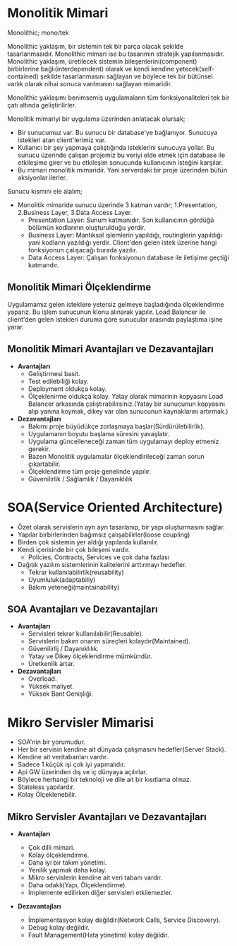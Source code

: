 # **Monolitik Mimari**

Monolithic; mono/tek

Monolithic yaklaşım, bir sistemin tek bir parça olacak şekilde tasarlanmasıdır. Monolithic mimari ise bu tasarımın stratejik yapılanmasıdır. Monolithic yaklaşım, üretilecek sistemin bileşenlerini(component) birbirlerine bağlı(interdependent) olarak ve kendi kendine yetecek(self-contained) şekilde tasarlanmasını sağlayan ve böylece tek bir bütünsel varlık olarak nihai sonuca varılmasını sağlayan mimaridir.

Monolithic yaklaşımı benimsemiş uygulamaların tüm fonksiyonaliteleri tek bir çatı altında geliştirilirler.

Monolitik mimariyi bir uygulama üzerinden anlatacak olursak;

- Bir sunucumuz var. Bu sunucu bir database'ye bağlanıyor. Sunucuya istekleri atan client'lerimiz var.
- Kullanıcı bir şey yapmaya çalıştığında isteklerini sunucuya yollar. Bu sunucu üzerinde çalışan projemiz bu veriyi elde etmek için database ile etkileşime girer ve bu etkileşim sonucunda kullanıcının isteğini karşılar.
- Bu mimari monolitik mimaridir. Yani serverdaki bir proje üzerinden bütün aksiyonlar ilerler.

Sunucu kısmını ele alalım;

- Monolitik mimaride sunucu üzerinde 3 katman vardır; 1.Presentation, 2.Business Layer, 3.Data Access Layer.
  - Presentation Layer: Sunum katmanıdır. Son kullanıcının gördüğü bölümün kodlarının oluşturulduğu yerdir.
  - Business Layer: Mantıksal işlemlerin yapıldığı, routinglerin yapıldığı yani kodların yazıldığı yerdir. Client'den gelen istek üzerine hangi fonksiyonun çalışacağı burada yazılır.
  - Data Access Layer: Çalışan fonksiyonun database ile iletişime geçtiği katmandır.

## Monolitik Mimari Ölçeklendirme

Uygulamamız gelen isteklere yetersiz gelmeye başladığında ölçeklendirme yaparız. Bu işlem sunucunun klonu alınarak yapılır. Load Balancer ile client'den gelen istekleri duruma göre sunucular arasında paylaştıma işine yarar.

## Monolitik Mimari Avantajları ve Dezavantajları

- **Avantajları**
  - Geliştirmesi basit.
  - Test edilebiliği kolay.
  - Deployment oldukça kolay.
  - Ölçeklenirme oldukça kolay. Yatay olarak mimarinin kopyasını Load Balancer arkasında çalıştırabilirsiniz.(Yatay bir sunucunun kopyasını alıp yanına koymak, dikey var olan sunucunun kaynaklarını artırmak.)
- **Dezavantajları**
  - Bakımı proje büyüdükçe zorlaşmaya başlar(Sürdürülebilirlik).
  - Uygulamanın boyutu başlama süresini yavaşlatır.
  - Uygulama güncelleneceği zaman tüm uygulamayı deploy etmeniz gerekir.
  - Bazen Monolitik uygulamalar ölçeklendirileceği zaman sorun çıkartabilir.
  - Ölçeklendirme tüm proje genelinde yapılır.
  - Güvenilirlik / Sağlamlık / Dayanıklılık

# **SOA(Service Oriented Architecture)**

- Özet olarak servislerin ayrı ayrı tasarlanıp, bir yapı oluşturmasını sağlar.
- Yapılar birbirlerinden bağımsız çalışabilirler(loose coupling)
- Birden çok sistemin yer aldığı yapılarda kullanılır.
- Kendi içerisinde bir çok bileşeni vardır.
  - Policies, Contracts, Services ve çok daha fazlası
- Dağıtık yazılım sistemlerinin kalitelerini arttırmayı hedefler.
  - Tekrar kullanılabilirlik(reusability)
  - Uyumluluk(adaptabiliy)
  - Bakım yeteneği(maintainability)

## SOA Avantajları ve Dezavantajları

- **Avantajları**
  - Servisleri tekrar kullanılabilir(Reusable).
  - Servislerin bakım onarım süreçleri kolaydır(Maintained).
  - Güvenilirlij / Dayanıklılık.
  - Yatay ve Dikey ölçeklendirme mümkündür.
  - Üretkenlik artar.
- **Dezavantajları**
  - Overload.
  - Yüksek maliyet.
  - Yüksek Bant Genişliği.

# **Mikro Servisler Mimarisi**

- SOA'nin bir yorumudur.
- Her bir servisin kendine ait dünyada çalışmasını hedefler(Server Stack).
- Kendine ait veritabanları vardır.
- Sadece 1 küçük işi çok iyi yapmalıdır.
- Api GW üzerinden dış ve iç dünyaya açılırlar.
- Böylece herhangi bir teknoloji ve dile ait bir kısıtlama olmaz.
- Stateless yapılardır.
- Kolay Ölçeklenebilir.

## Mikro Servisler Avantajları ve Dezavantajları

- **Avantajları**

  - Çok dilli mimari.
  - Kolay ölçeklendirme.
  - Daha iyi bir takım yönetimi.
  - Yenilik yapmak daha kolay.
  - Mikro servislerin kendine ait veri tabanı vardır.
  - Daha odaklı(Yapı, Ölçeklendirme).
  - İmplemente edilirken diğer servisleri etkilemezler.

- **Dezavantajları**
  - İmplementasyon kolay değildir(Network Calls, Service Discovery).
  - Debug kolay değildir.
  - Fault Management(Hata yönetimi) kolay değildir.
